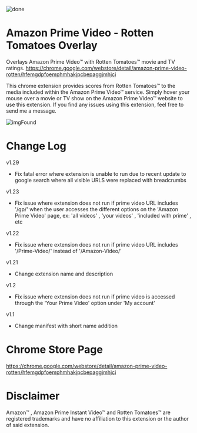 ![done](https://user-images.githubusercontent.com/37064367/67810093-2a487080-fa57-11e9-87ec-7ce0832c501a.png)

# Amazon Prime Video - Rotten Tomatoes Overlay
Overlays Amazon Prime Video™ with Rotten Tomatoes™ movie and TV ratings.
https://chrome.google.com/webstore/detail/amazon-prime-video-rotten/hfemgdpfoemphmhakjpcbepaggjmhjci

This chrome extension provides scores from Rotten Tomatoes™ to the media included within the Amazon Prime Video™ service.
Simply hover your mouse over a movie or TV show on the Amazon Prime Video™ website to use this extension. 
If you find any issues using this extension, feel free to send me a message.

![imgFound](https://user-images.githubusercontent.com/37064367/67810619-2406c400-fa58-11e9-93d0-720b3f13600f.jpg)

# Change Log
v1.29
- Fix fatal error where extension is unable to run due to recent update to google search where all visible URLS were replaced with breadcrumbs

v1.23
- Fix issue where extension does not run if prime video URL includes '/gp/' when the user accesses the different options on the 'Amazon Prime Video' page, ex: 'all videos' , 'your videos' , 'included with prime' , etc

v1.22
- Fix issue where extension does not run if prime video URL includes '/Prime-Video/' instead of '/Amazon-Video/'

v1.21
- Change extension name and description 

v1.2
- Fix issue where extension does not run if prime video is accessed through the 'Your 
  Prime Video' option under 'My account' 

v1.1
- Change manifest with short name addition

# Chrome Store Page
https://chrome.google.com/webstore/detail/amazon-prime-video-rotten/hfemgdpfoemphmhakjpcbepaggjmhjci

# Disclaimer
Amazon™ , Amazon Prime Instant Video™ and Rotten Tomatoes™ are registered trademarks and have no affiliation to this extension or the author of said extension.
